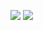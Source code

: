 ![](https://visitor-badge.glitch.me/badge?page_id=MDQ6VXNlcjg5MzA4Njgy.MDQ6VXNlcjg5MzA4Njgy)
![](https://github-readme-stats.vercel.app/api?username=EXA-Hub&count_private=true&show_icons=true&theme=react)
